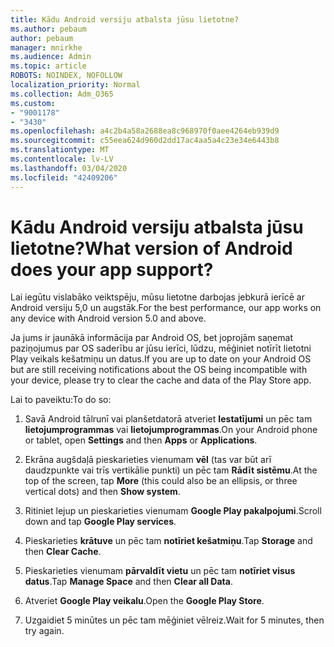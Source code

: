 ```yaml
---
title: Kādu Android versiju atbalsta jūsu lietotne?
ms.author: pebaum
author: pebaum
manager: mnirkhe
ms.audience: Admin
ms.topic: article
ROBOTS: NOINDEX, NOFOLLOW
localization_priority: Normal
ms.collection: Adm_O365
ms.custom:
- "9001178"
- "3430"
ms.openlocfilehash: a4c2b4a58a2688ea8c968970f0aee4264eb939d9
ms.sourcegitcommit: c55eea624d960d2dd17ac4aa5a4c23e34e6443b8
ms.translationtype: MT
ms.contentlocale: lv-LV
ms.lasthandoff: 03/04/2020
ms.locfileid: "42409206"
---
```

# <a name="what-version-of-android-does-your-app-support"></a><span data-ttu-id="ce329-102">Kādu Android versiju atbalsta jūsu lietotne?</span><span class="sxs-lookup"><span data-stu-id="ce329-102">What version of Android does your app support?</span></span>

<span data-ttu-id="ce329-103">Lai iegūtu vislabāko veiktspēju, mūsu lietotne darbojas jebkurā ierīcē ar Android versiju 5,0 un augstāk.</span><span class="sxs-lookup"><span data-stu-id="ce329-103">For the best performance, our app works on any device with Android version 5.0 and above.</span></span>

<span data-ttu-id="ce329-104">Ja jums ir jaunākā informācija par Android OS, bet joprojām saņemat paziņojumus par OS saderību ar jūsu ierīci, lūdzu, mēģiniet notīrīt lietotni Play veikals kešatmiņu un datus.</span><span class="sxs-lookup"><span data-stu-id="ce329-104">If you are up to date on your Android OS but are still receiving notifications about the OS being incompatible with your device, please try to clear the cache and data of the Play Store app.</span></span>

<span data-ttu-id="ce329-105">Lai to paveiktu:</span><span class="sxs-lookup"><span data-stu-id="ce329-105">To do so:</span></span> 

1. <span data-ttu-id="ce329-106">Savā Android tālrunī vai planšetdatorā atveriet **Iestatījumi** un pēc tam **lietojumprogrammas** vai **lietojumprogrammas**.</span><span class="sxs-lookup"><span data-stu-id="ce329-106">On your Android phone or tablet, open **Settings** and then **Apps** or **Applications**.</span></span>

2. <span data-ttu-id="ce329-107">Ekrāna augšdaļā pieskarieties vienumam **vēl** (tas var būt arī daudzpunkte vai trīs vertikālie punkti) un pēc tam **Rādīt sistēmu**.</span><span class="sxs-lookup"><span data-stu-id="ce329-107">At the top of the screen, tap **More** (this could also be an ellipsis, or three vertical dots) and then **Show system**.</span></span> 

3. <span data-ttu-id="ce329-108">Ritiniet lejup un pieskarieties vienumam **Google Play pakalpojumi**.</span><span class="sxs-lookup"><span data-stu-id="ce329-108">Scroll down and tap **Google Play services**.</span></span> 

4. <span data-ttu-id="ce329-109">Pieskarieties **krātuve** un pēc tam **notīriet kešatmiņu**.</span><span class="sxs-lookup"><span data-stu-id="ce329-109">Tap **Storage** and then **Clear Cache**.</span></span> 

5. <span data-ttu-id="ce329-110">Pieskarieties vienumam **pārvaldīt vietu** un pēc tam **notīriet visus datus**.</span><span class="sxs-lookup"><span data-stu-id="ce329-110">Tap **Manage Space** and then **Clear all Data**.</span></span> 

6. <span data-ttu-id="ce329-111">Atveriet **Google Play veikalu**.</span><span class="sxs-lookup"><span data-stu-id="ce329-111">Open the **Google Play Store**.</span></span> 

7. <span data-ttu-id="ce329-112">Uzgaidiet 5 minūtes un pēc tam mēģiniet vēlreiz.</span><span class="sxs-lookup"><span data-stu-id="ce329-112">Wait for 5 minutes, then try again.</span></span> 